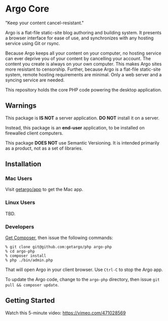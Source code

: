 # Argo Core

"Keep your content cancel-resistant."

Argo is a flat-file static-site blog authoring and building system. It presents
a browser interface for ease of use, and synchronizes with any hosting service
using Git or rsync.

Because Argo keeps all your content on your computer, no hosting service can
ever deprive you of your content by cancelling your account. The content you
create is always on your own computer. This makes Argo sites more resistant to
censorship. Further, because Argo is a flat-file static-site system, remote
hosting requirements are minimal. Only a web server and a syncing service are
needed.

This repository holds the core PHP code powering the desktop application.

## Warnings

This package is **IS NOT** a server application. **DO NOT** install
it on a server.

Instead, this package is an **end-user** application, to be installed on
firewalled client computers.

This package **DOES NOT** use Semantic Versioning. It is intended primarily as a
product, not as a set of libraries.

## Installation

### Mac Users

Visit [getargo/app](https://github.com/getargo/app) to get the Mac app.

### Linux Users

TBD.

### Developers

[Get Composer](https://getcomposer.org), then issue the following commands:

```
% git clone git@github.com:getargo/php argo-php
% cd argo-php
% composer install
% php ./bin/admin.php
```

That will open Argo in your client browser. Use `Ctrl-C` to stop the Argo app.

To update the Argo code, change to the `argo-php` directory, then issue
`git pull && composer update`.

## Getting Started

Watch this 5-minute video: <https://vimeo.com/471028569>
